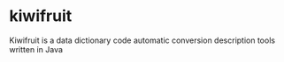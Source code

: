 # kiwifruit
Kiwifruit is a data dictionary code automatic conversion description tools written in Java
